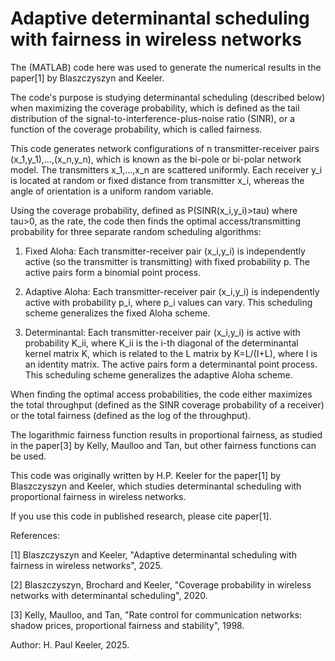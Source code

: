 #  Adaptive determinantal scheduling with fairness in wireless networks

The (MATLAB) code here was used to generate the numerical results in the paper[1] by Blaszczyszyn and Keeler. 

The code's purpose is studying determinantal scheduling (described below) when maximizing the coverage probability, which is defined as the tail distribution of the signal-to-interference-plus-noise ratio (SINR), or a function of the coverage probability, which is called fairness.

This code generates network configurations of n transmitter-receiver pairs (x_1,y_1),...,(x_n,y_n), which is known as the bi-pole or bi-polar network model. The transmitters x_1,...,x_n are scattered uniformly. Each receiver y_i is located at random or fixed distance from transmitter x_i, whereas the angle of orientation is a uniform random variable.

Using the coverage probability, defined as P(SINR(x_i,y_i)>tau) where tau>0, as the rate, the code then finds the optimal access/transmitting probability for three separate random scheduling algorithms:

1) Fixed Aloha: Each transmitter-receiver pair (x_i,y_i) is independently active (so the transmitter is transmitting) with fixed probability p. The active pairs form a binomial point process.

2) Adaptive Aloha: Each transmitter-receiver pair (x_i,y_i) is independently active with probability p_i, where p_i values can vary. This scheduling scheme generalizes the fixed Aloha scheme.

3) Determinantal: Each transmitter-receiver pair (x_i,y_i) is active with probability K_ii, where K_ii is the i-th diagonal of the determinantal kernel matrix K, which is related to the L matrix by K=L/(I+L), where I is an identity matrix. The active pairs form a determinantal point process. This scheduling scheme generalizes the adaptive Aloha scheme.

When finding the optimal access probabilities, the code either maximizes the total throughput (defined as the SINR coverage probability of a receiver) or the total fairness (defined as the log of the throughput).

The logarithmic fairness function results in proportional fairness, as studied in the paper[3] by Kelly, Maulloo and Tan, but other fairness functions can be used.

This code was originally written by H.P. Keeler for the paper[1] by Blaszczyszyn and Keeler, which studies determinantal scheduling with proportional fairness in wireless networks.

If you use this code in published research, please cite paper[1].

References:

[1] Blaszczyszyn and Keeler, "Adaptive determinantal scheduling with fairness in wireless networks", 2025.

[2] Blaszczyszyn, Brochard and Keeler, "Coverage probability in wireless networks with determinantal scheduling", 2020.

[3] Kelly, Maulloo, and Tan, "Rate control for communication networks: shadow prices, proportional fairness and stability", 1998.

Author: H. Paul Keeler, 2025.
